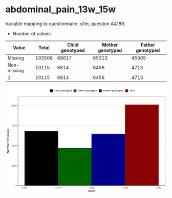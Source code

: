 # abdominal_pain_13w_15w
Variable mapping to questionnaire: q1m, question AA189.
- Number of values:

| Value | Total | Child genotyped | Mother genotyped | Father genotyped |
| ----- | ----- | --------------- | ---------------- | ---------------- |
| Missing | 103508 | 68617 | 65313 | 45505 |
| Non-missing | 10115 | 6814 | 6456 | 4713 |
| 1 | 10115 | 6814 | 6456 | 4713 |



![](abdominal_pain_13w_15w_n.png)



